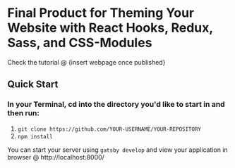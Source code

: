 # Final Product for Theming Your Website with React Hooks, Redux, Sass, and CSS-Modules

Check the tutorial @ {insert webpage once published}

## Quick Start

### In your Terminal, cd into the directory you'd like to start in and then run:

1. `git clone https://github.com/YOUR-USERNAME/YOUR-REPOSITORY`
2. `npm install`

You can start your server using `gatsby develop` and view your application in browser @ http://localhost:8000/

